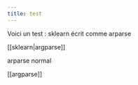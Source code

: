 ```yaml
---
title: test
---
```




Voici un test : sklearn écrit comme arparse

[[sklearn\|argparse]]

arparse normal

[[argparse]]




